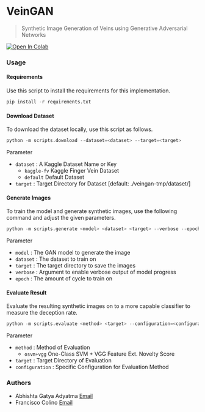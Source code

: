 # VeinGAN
> Synthetic Image Generation of Veins using Generative Adversarial Networks

[![Open In Colab](https://colab.research.google.com/assets/colab-badge.svg)](https://colab.research.google.com/drive/1-GCMNedTP3j0v8AhIl7Rg3qGMDB-9lj7?usp=sharing)

### Usage

#### Requirements
Use this script to install the requirements for this implementation.

```python
pip install -r requirements.txt
```

#### Download Dataset
To download the dataset locally, use this script as follows.
```python
python -m scripts.download --dataset=<dataset> --target=<target>
```

Parameter
- `dataset` : A Kaggle Dataset Name or Key
  - `kaggle-fv` Kaggle Finger Vein Dataset
  - `default` Default Dataset
- `target` : Target Directory for Dataset [default: ./veingan-tmp/dataset/]


#### Generate Images
To train the model and generate synthetic images, use the following command and adjust the given parameters.
```python
python -m scripts.generate <model> <dataset> <target> --verbose --epoch=<epoch>
```

Parameter
- `model` : The GAN model to generate the image
- `dataset` : The dataset to train on
- `target` : The target directory to save the images
- `verbose` : Argument to enable verbose output of model progress
- `epoch` : The amount of cycle to train on


#### Evaluate Result
Evaluate the resulting synthetic images on to a more capable classifier to measure the deception rate.
```python
python -m scripts.evaluate <method> <target> --configuration=<configuration>
```

Parameter
- `method` : Method of Evaluation
  - `osvm+vgg` One-Class SVM + VGG Feature Ext. Novelty Score
- `target` : Target Directory of Evaluation
- `configuration` : Specific Configuration for Evaluation Method


### Authors
- Abhishta Gatya Adyatma [Email](mailto:abhishtagatya@yahoo.com)
- Francisco Colino [Email](mailto:xcolino@stud.fit.vutbr.cz)
